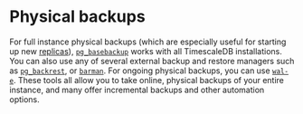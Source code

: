 # Physical backups

For full instance physical backups (which are especially useful for starting up
new [replicas][replication-tutorial]), [`pg_basebackup`][postgres-pg_basebackup]
works with all TimescaleDB installations. You can also use any of several
external backup and restore managers such as [`pg_backrest`][pg-backrest], or
[`barman`][pg-barman]. For ongoing physical backups, you can use [`wal-e`][wale
official]. These tools all allow you to take online, physical backups of your
entire instance, and many offer incremental backups and other automation
options.

[replication-tutorial]: /how-to-guides/replication-and-ha/replication/
[postgres-pg_basebackup]: https://www.postgresql.org/docs/current/app-pgbasebackup.html
[pg-backrest]: https://pgbackrest.org/
[pg-barman]: https://www.pgbarman.org/
[wale official]: /how-to-guides/backup-and-restore/docker-and-wale/
